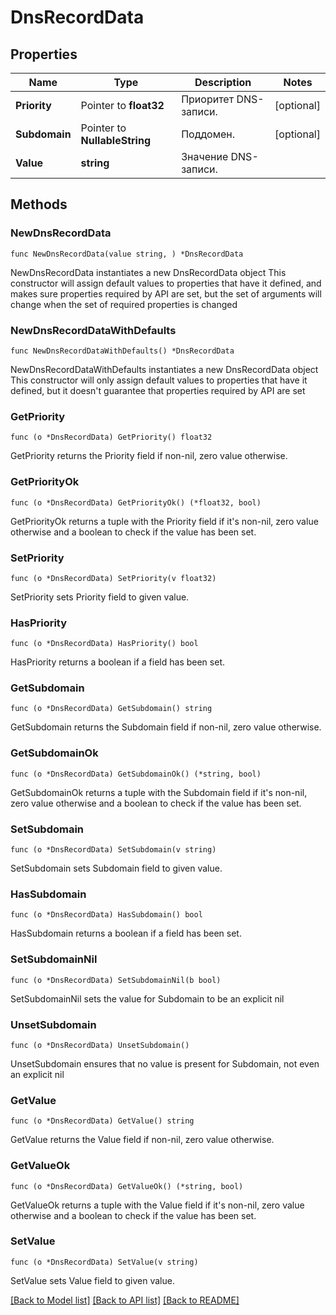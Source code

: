 # DnsRecordData

## Properties

Name | Type | Description | Notes
------------ | ------------- | ------------- | -------------
**Priority** | Pointer to **float32** | Приоритет DNS-записи. | [optional] 
**Subdomain** | Pointer to **NullableString** | Поддомен. | [optional] 
**Value** | **string** | Значение DNS-записи. | 

## Methods

### NewDnsRecordData

`func NewDnsRecordData(value string, ) *DnsRecordData`

NewDnsRecordData instantiates a new DnsRecordData object
This constructor will assign default values to properties that have it defined,
and makes sure properties required by API are set, but the set of arguments
will change when the set of required properties is changed

### NewDnsRecordDataWithDefaults

`func NewDnsRecordDataWithDefaults() *DnsRecordData`

NewDnsRecordDataWithDefaults instantiates a new DnsRecordData object
This constructor will only assign default values to properties that have it defined,
but it doesn't guarantee that properties required by API are set

### GetPriority

`func (o *DnsRecordData) GetPriority() float32`

GetPriority returns the Priority field if non-nil, zero value otherwise.

### GetPriorityOk

`func (o *DnsRecordData) GetPriorityOk() (*float32, bool)`

GetPriorityOk returns a tuple with the Priority field if it's non-nil, zero value otherwise
and a boolean to check if the value has been set.

### SetPriority

`func (o *DnsRecordData) SetPriority(v float32)`

SetPriority sets Priority field to given value.

### HasPriority

`func (o *DnsRecordData) HasPriority() bool`

HasPriority returns a boolean if a field has been set.

### GetSubdomain

`func (o *DnsRecordData) GetSubdomain() string`

GetSubdomain returns the Subdomain field if non-nil, zero value otherwise.

### GetSubdomainOk

`func (o *DnsRecordData) GetSubdomainOk() (*string, bool)`

GetSubdomainOk returns a tuple with the Subdomain field if it's non-nil, zero value otherwise
and a boolean to check if the value has been set.

### SetSubdomain

`func (o *DnsRecordData) SetSubdomain(v string)`

SetSubdomain sets Subdomain field to given value.

### HasSubdomain

`func (o *DnsRecordData) HasSubdomain() bool`

HasSubdomain returns a boolean if a field has been set.

### SetSubdomainNil

`func (o *DnsRecordData) SetSubdomainNil(b bool)`

 SetSubdomainNil sets the value for Subdomain to be an explicit nil

### UnsetSubdomain
`func (o *DnsRecordData) UnsetSubdomain()`

UnsetSubdomain ensures that no value is present for Subdomain, not even an explicit nil
### GetValue

`func (o *DnsRecordData) GetValue() string`

GetValue returns the Value field if non-nil, zero value otherwise.

### GetValueOk

`func (o *DnsRecordData) GetValueOk() (*string, bool)`

GetValueOk returns a tuple with the Value field if it's non-nil, zero value otherwise
and a boolean to check if the value has been set.

### SetValue

`func (o *DnsRecordData) SetValue(v string)`

SetValue sets Value field to given value.



[[Back to Model list]](../README.md#documentation-for-models) [[Back to API list]](../README.md#documentation-for-api-endpoints) [[Back to README]](../README.md)


